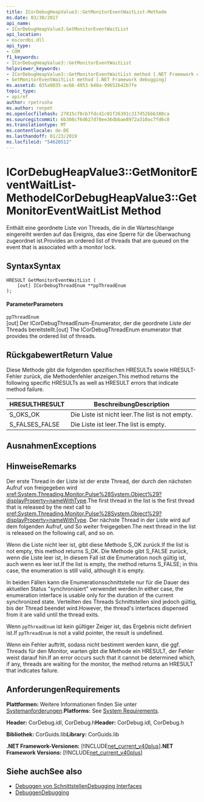 ```yaml
---
title: ICorDebugHeapValue3::GetMonitorEventWaitList-Methode
ms.date: 03/30/2017
api_name:
- ICorDebugHeapValue3.GetMonitorEventWaitList
api_location:
- mscordbi.dll
api_type:
- COM
f1_keywords:
- ICorDebugHeapValue3::GetMonitorEventWaitList
helpviewer_keywords:
- ICorDebugHeapValue3::GetMonitorEventWaitList method [.NET Framework debugging]
- GetMonitorEventWaitList method [.NET Framework debugging]
ms.assetid: 035a9035-ac66-4953-b48a-99652b42b7fe
topic_type:
- apiref
author: rpetrusha
ms.author: ronpet
ms.openlocfilehash: 27815cf8cb7fdcd1c01f26391c317d52bbb388ca
ms.sourcegitcommit: 6b308cf6d627d78ee36dbbae8972a310ac7fd6c8
ms.translationtype: MT
ms.contentlocale: de-DE
ms.lasthandoff: 01/23/2019
ms.locfileid: "54628512"
---
```

# <a name="icordebugheapvalue3getmonitoreventwaitlist-method"></a><span data-ttu-id="538f1-102">ICorDebugHeapValue3::GetMonitorEventWaitList-Methode</span><span class="sxs-lookup"><span data-stu-id="538f1-102">ICorDebugHeapValue3::GetMonitorEventWaitList Method</span></span>
<span data-ttu-id="538f1-103">Enthält eine geordnete Liste von Threads, die in die Warteschlange eingereiht werden auf das Ereignis, das eine Sperre für die Überwachung zugeordnet ist.</span><span class="sxs-lookup"><span data-stu-id="538f1-103">Provides an ordered list of threads that are queued on the event that is associated with a monitor lock.</span></span>  
  
## <a name="syntax"></a><span data-ttu-id="538f1-104">Syntax</span><span class="sxs-lookup"><span data-stu-id="538f1-104">Syntax</span></span>  
  
```  
HRESULT GetMonitorEventWaitList (  
    [out] ICorDebugThreadEnum **ppThreadEnum  
);  
```  
  
#### <a name="parameters"></a><span data-ttu-id="538f1-105">Parameter</span><span class="sxs-lookup"><span data-stu-id="538f1-105">Parameters</span></span>  
 `ppThreadEnum`  
 <span data-ttu-id="538f1-106">[out] Der ICorDebugThreadEnum-Enumerator, der die geordnete Liste der Threads bereitstellt.</span><span class="sxs-lookup"><span data-stu-id="538f1-106">[out] The ICorDebugThreadEnum enumerator that provides the ordered list of threads.</span></span>  
  
## <a name="return-value"></a><span data-ttu-id="538f1-107">Rückgabewert</span><span class="sxs-lookup"><span data-stu-id="538f1-107">Return Value</span></span>  
 <span data-ttu-id="538f1-108">Diese Methode gibt die folgenden spezifischen HRESULTs sowie HRESULT-Fehler zurück, die Methodenfehler anzeigen.</span><span class="sxs-lookup"><span data-stu-id="538f1-108">This method returns the following specific HRESULTs as well as HRESULT errors that indicate method failure.</span></span>  
  
|<span data-ttu-id="538f1-109">HRESULT</span><span class="sxs-lookup"><span data-stu-id="538f1-109">HRESULT</span></span>|<span data-ttu-id="538f1-110">Beschreibung</span><span class="sxs-lookup"><span data-stu-id="538f1-110">Description</span></span>|  
|-------------|-----------------|  
|<span data-ttu-id="538f1-111">S_OK</span><span class="sxs-lookup"><span data-stu-id="538f1-111">S_OK</span></span>|<span data-ttu-id="538f1-112">Die Liste ist nicht leer.</span><span class="sxs-lookup"><span data-stu-id="538f1-112">The list is not empty.</span></span>|  
|<span data-ttu-id="538f1-113">S_FALSE</span><span class="sxs-lookup"><span data-stu-id="538f1-113">S_FALSE</span></span>|<span data-ttu-id="538f1-114">Die Liste ist leer.</span><span class="sxs-lookup"><span data-stu-id="538f1-114">The list is empty.</span></span>|  
  
## <a name="exceptions"></a><span data-ttu-id="538f1-115">Ausnahmen</span><span class="sxs-lookup"><span data-stu-id="538f1-115">Exceptions</span></span>  
  
## <a name="remarks"></a><span data-ttu-id="538f1-116">Hinweise</span><span class="sxs-lookup"><span data-stu-id="538f1-116">Remarks</span></span>  
 <span data-ttu-id="538f1-117">Der erste Thread in der Liste ist der erste Thread, der durch den nächsten Aufruf von freigegeben wird <xref:System.Threading.Monitor.Pulse%28System.Object%29?displayProperty=nameWithType>.</span><span class="sxs-lookup"><span data-stu-id="538f1-117">The first thread in the list is the first thread that is released by the next call to <xref:System.Threading.Monitor.Pulse%28System.Object%29?displayProperty=nameWithType>.</span></span> <span data-ttu-id="538f1-118">Der nächste Thread in der Liste wird auf dem folgenden Aufruf, und So weiter freigegeben.</span><span class="sxs-lookup"><span data-stu-id="538f1-118">The next thread in the list is released on the following call, and so on.</span></span>  
  
 <span data-ttu-id="538f1-119">Wenn die Liste nicht leer ist, gibt diese Methode S_OK zurück.</span><span class="sxs-lookup"><span data-stu-id="538f1-119">If the list is not empty, this method returns S_OK.</span></span> <span data-ttu-id="538f1-120">Die Methode gibt S_FALSE zurück, wenn die Liste leer ist, In diesem Fall ist die Enumeration noch gültig ist, auch wenn es leer ist.</span><span class="sxs-lookup"><span data-stu-id="538f1-120">If the list is empty, the method returns S_FALSE; in this case, the enumeration is still valid, although it is empty.</span></span>  
  
 <span data-ttu-id="538f1-121">In beiden Fällen kann die Enumerationsschnittstelle nur für die Dauer des aktuellen Status "synchronisiert" verwendet werden.</span><span class="sxs-lookup"><span data-stu-id="538f1-121">In either case, the enumeration interface is usable only for the duration of the current synchronized state.</span></span> <span data-ttu-id="538f1-122">Verteilten des Threads Schnittstellen sind jedoch gültig, bis der Thread beendet wird.</span><span class="sxs-lookup"><span data-stu-id="538f1-122">However, the thread's interfaces dispensed from it are valid until the thread exits.</span></span>  
  
 <span data-ttu-id="538f1-123">Wenn `ppThreadEnum` ist kein gültiger Zeiger ist, das Ergebnis nicht definiert ist.</span><span class="sxs-lookup"><span data-stu-id="538f1-123">If `ppThreadEnum` is not a valid pointer, the result is undefined.</span></span>  
  
 <span data-ttu-id="538f1-124">Wenn ein Fehler auftritt, sodass nicht bestimmt werden kann, die ggf. Threads für den Monitor, warten gibt die Methode ein HRESULT, der Fehler weist darauf hin.</span><span class="sxs-lookup"><span data-stu-id="538f1-124">If an error occurs such that it cannot be determined which, if any, threads are waiting for the monitor, the method returns an HRESULT that indicates failure.</span></span>  
  
## <a name="requirements"></a><span data-ttu-id="538f1-125">Anforderungen</span><span class="sxs-lookup"><span data-stu-id="538f1-125">Requirements</span></span>  
 <span data-ttu-id="538f1-126">**Plattformen:** Weitere Informationen finden Sie unter [Systemanforderungen](../../../../docs/framework/get-started/system-requirements.md).</span><span class="sxs-lookup"><span data-stu-id="538f1-126">**Platforms:** See [System Requirements](../../../../docs/framework/get-started/system-requirements.md).</span></span>  
  
 <span data-ttu-id="538f1-127">**Header:** CorDebug.idl, CorDebug.h</span><span class="sxs-lookup"><span data-stu-id="538f1-127">**Header:** CorDebug.idl, CorDebug.h</span></span>  
  
 <span data-ttu-id="538f1-128">**Bibliothek:** CorGuids.lib</span><span class="sxs-lookup"><span data-stu-id="538f1-128">**Library:** CorGuids.lib</span></span>  
  
 <span data-ttu-id="538f1-129">**.NET Framework-Versionen:** [!INCLUDE[net_current_v40plus](../../../../includes/net-current-v40plus-md.md)]</span><span class="sxs-lookup"><span data-stu-id="538f1-129">**.NET Framework Versions:** [!INCLUDE[net_current_v40plus](../../../../includes/net-current-v40plus-md.md)]</span></span>  
  
## <a name="see-also"></a><span data-ttu-id="538f1-130">Siehe auch</span><span class="sxs-lookup"><span data-stu-id="538f1-130">See also</span></span>
- [<span data-ttu-id="538f1-131">Debuggen von Schnittstellen</span><span class="sxs-lookup"><span data-stu-id="538f1-131">Debugging Interfaces</span></span>](../../../../docs/framework/unmanaged-api/debugging/debugging-interfaces.md)
- [<span data-ttu-id="538f1-132">Debuggen</span><span class="sxs-lookup"><span data-stu-id="538f1-132">Debugging</span></span>](../../../../docs/framework/unmanaged-api/debugging/index.md)
